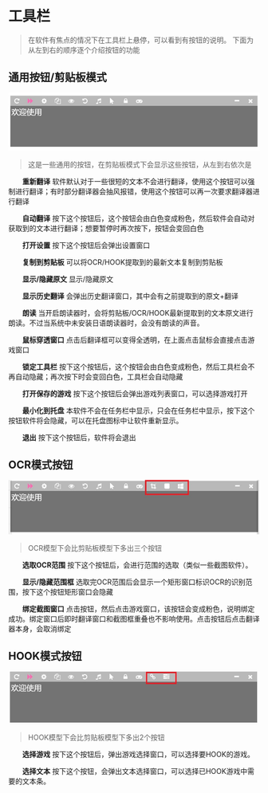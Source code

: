 
# 工具栏
 
>在软件有焦点的情况下在工具栏上悬停，可以看到有按钮的说明。
>下面为从左到右的顺序逐个介绍按钮的功能

## 通用按钮/剪贴板模式

<div align="center"><img src='./zh/pics/toolbar1.jpg'></div> 

> 这是一些通用的按钮，在剪贴板模式下会显示这些按钮，从左到右依次是



&emsp;&emsp;**重新翻译** 软件默认对于一些很短的文本不会进行翻译，使用这个按钮可以强制进行翻译；有时部分翻译器会抽风报错，使用这个按钮可以再一次要求翻译器进行翻译

&emsp;&emsp;**自动翻译**  按下这个按钮后，这个按钮会由白色变成粉色，然后软件会自动对获取到的文本进行翻译；想要暂停时再次按下，按钮会变回白色

&emsp;&emsp;**打开设置**  按下这个按钮后会弹出设置窗口


&emsp;&emsp;**复制到剪贴板**  可以将OCR/HOOK提取到的最新文本复制到剪贴板

&emsp;&emsp;**显示/隐藏原文**  显示/隐藏原文

&emsp;&emsp;**显示历史翻译**  会弹出历史翻译窗口，其中会有之前提取到的原文+翻译

&emsp;&emsp;**朗读**  当开启朗读器时，会将剪贴板/OCR/HOOK最新提取到的文本原文进行朗读。不过当系统中未安装日语朗读器时，会没有朗读的声音。

&emsp;&emsp;**鼠标穿透窗口**  点击后翻译框可以变得全透明，在上面点击鼠标会直接点击游戏窗口 


&emsp;&emsp;**锁定工具栏**  按下这个按钮后，这个按钮会由白色变成粉色，然后工具栏会不再自动隐藏；再次按下时会变回白色，工具栏会自动隐藏

&emsp;&emsp;**打开保存的游戏**  按下这个按钮后会弹出游戏列表窗口，可以选择游戏打开

&emsp;&emsp;**最小化到托盘**  本软件不会在任务栏中显示，只会在任务栏中显示，按下这个按钮软件将会隐藏，可以在托盘图标中让软件重新显示。

&emsp;&emsp;**退出**  按下这个按钮后，软件将会退出


## OCR模式按钮

<div align="center"><img src='./zh/pics/toolbar2.jpg'></div> 

> OCR模型下会比剪贴板模型下多出三个按钮

&emsp;&emsp;**选取OCR范围**  按下这个按钮后，会进行范围的选取（类似一些截图软件）。

&emsp;&emsp;**显示/隐藏范围框**  选取完OCR范围后会显示一个矩形窗口标识OCR的识别范围，按下这个按钮矩形窗口会隐藏

&emsp;&emsp;**绑定截图窗口**  点击按钮，然后点击游戏窗口，该按钮会变成粉色，说明绑定成功。绑定窗口后即时翻译窗口和截图框重叠也不影响使用。点击按钮后点击翻译器本身，会取消绑定


## HOOK模式按钮

<div align="center"><img src='./zh/pics/toolbar3.jpg'></div> 

> HOOK模型下会比剪贴板模型下多出2个按钮

&emsp;&emsp;**选择游戏**  按下这个按钮后，弹出游戏选择窗口，可以选择要HOOK的游戏。

&emsp;&emsp;**选择文本**  按下这个按钮，会弹出文本选择窗口，可以选择已HOOK游戏中需要的文本条。
 